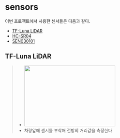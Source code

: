 # sensors
이번 프로젝트에서 사용한 센서들은 다음과 같다.
-  [TF-Luna LiDAR](#1introduction)
-  [HC-SR04](#2overview)
-  [SEN030101](#3Requirements)
## TF-Luna LiDAR
>- <img src="https://github.com/sc11046/adas_with_can_nrf/assets/121782720/fb5f6525-d090-4d8d-8c79-2b98ffebb57f" width="300" height="200"/>
>- 차량앞에 센서를 부착해 전방의 거리값을 측정한다
